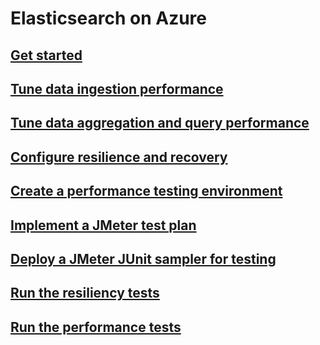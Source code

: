 # Elasticsearch on Azure
## [Get started](./index.md)
## [Tune data ingestion performance](./data-ingestion-performance.md)
## [Tune data aggregation and query performance](./data-aggregation-and-query-performance.md)
## [Configure resilience and recovery](./resilience-and-recovery.md)
## [Create a performance testing environment](./performance-testing-environment.md)
## [Implement a JMeter test plan](./jmeter-test-plan.md)
## [Deploy a JMeter JUnit sampler for testing](./jmeter-junit-sampler.md)
## [Run the resiliency tests](./automated-resilience-tests.md)
## [Run the performance tests](./automated-performance-tests.md)